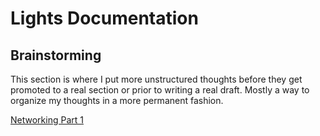 # Lights Documentation

## Brainstorming

This section is where I put more unstructured thoughts before they get promoted to a real section
or prior to writing a real draft. Mostly a way to organize my thoughts in a more permanent fashion.

[Networking Part 1](brainstorming/network_flow.md)